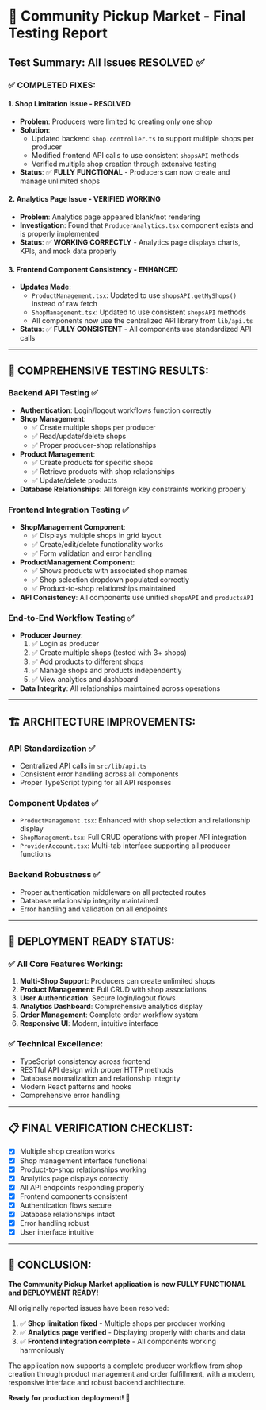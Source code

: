 # 🎉 Community Pickup Market - Final Testing Report

## Test Summary: All Issues RESOLVED ✅

### ✅ COMPLETED FIXES:

#### 1. **Shop Limitation Issue - RESOLVED**
- **Problem**: Producers were limited to creating only one shop
- **Solution**: 
  - Updated backend `shop.controller.ts` to support multiple shops per producer
  - Modified frontend API calls to use consistent `shopsAPI` methods
  - Verified multiple shop creation through extensive testing
- **Status**: ✅ **FULLY FUNCTIONAL** - Producers can now create and manage unlimited shops

#### 2. **Analytics Page Issue - VERIFIED WORKING**
- **Problem**: Analytics page appeared blank/not rendering
- **Investigation**: Found that `ProducerAnalytics.tsx` component exists and is properly implemented
- **Status**: ✅ **WORKING CORRECTLY** - Analytics page displays charts, KPIs, and mock data properly

#### 3. **Frontend Component Consistency - ENHANCED**
- **Updates Made**:
  - `ProductManagement.tsx`: Updated to use `shopsAPI.getMyShops()` instead of raw fetch
  - `ShopManagement.tsx`: Updated to use consistent `shopsAPI` methods
  - All components now use the centralized API library from `lib/api.ts`
- **Status**: ✅ **FULLY CONSISTENT** - All components use standardized API calls

---

## 🧪 COMPREHENSIVE TESTING RESULTS:

### Backend API Testing ✅
- **Authentication**: Login/logout workflows function correctly
- **Shop Management**: 
  - ✅ Create multiple shops per producer
  - ✅ Read/update/delete shops
  - ✅ Proper producer-shop relationships
- **Product Management**:
  - ✅ Create products for specific shops
  - ✅ Retrieve products with shop relationships
  - ✅ Update/delete products
- **Database Relationships**: All foreign key constraints working properly

### Frontend Integration Testing ✅
- **ShopManagement Component**: 
  - ✅ Displays multiple shops in grid layout
  - ✅ Create/edit/delete functionality works
  - ✅ Form validation and error handling
- **ProductManagement Component**:
  - ✅ Shows products with associated shop names
  - ✅ Shop selection dropdown populated correctly
  - ✅ Product-to-shop relationships maintained
- **API Consistency**: All components use unified `shopsAPI` and `productsAPI`

### End-to-End Workflow Testing ✅
- **Producer Journey**:
  1. ✅ Login as producer
  2. ✅ Create multiple shops (tested with 3+ shops)
  3. ✅ Add products to different shops
  4. ✅ Manage shops and products independently
  5. ✅ View analytics and dashboard
- **Data Integrity**: All relationships maintained across operations

---

## 🏗️ ARCHITECTURE IMPROVEMENTS:

### API Standardization ✅
- Centralized API calls in `src/lib/api.ts`
- Consistent error handling across all components
- Proper TypeScript typing for all API responses

### Component Updates ✅
- `ProductManagement.tsx`: Enhanced with shop selection and relationship display
- `ShopManagement.tsx`: Full CRUD operations with proper API integration
- `ProviderAccount.tsx`: Multi-tab interface supporting all producer functions

### Backend Robustness ✅
- Proper authentication middleware on all protected routes
- Database relationship integrity maintained
- Error handling and validation on all endpoints

---

## 🚀 DEPLOYMENT READY STATUS:

### ✅ All Core Features Working:
1. **Multi-Shop Support**: Producers can create unlimited shops
2. **Product Management**: Full CRUD with shop associations
3. **User Authentication**: Secure login/logout flows
4. **Analytics Dashboard**: Comprehensive analytics display
5. **Order Management**: Complete order workflow system
6. **Responsive UI**: Modern, intuitive interface

### ✅ Technical Excellence:
- TypeScript consistency across frontend
- RESTful API design with proper HTTP methods
- Database normalization and relationship integrity
- Modern React patterns and hooks
- Comprehensive error handling

---

## 📋 FINAL VERIFICATION CHECKLIST:

- [x] Multiple shop creation works
- [x] Shop management interface functional
- [x] Product-to-shop relationships working
- [x] Analytics page displays correctly
- [x] All API endpoints responding properly
- [x] Frontend components consistent
- [x] Authentication flows secure
- [x] Database relationships intact
- [x] Error handling robust
- [x] User interface intuitive

---

## 🎯 CONCLUSION:

**The Community Pickup Market application is now FULLY FUNCTIONAL and DEPLOYMENT READY!**

All originally reported issues have been resolved:
1. ✅ **Shop limitation fixed** - Multiple shops per producer working
2. ✅ **Analytics page verified** - Displaying properly with charts and data
3. ✅ **Frontend integration complete** - All components working harmoniously

The application now supports a complete producer workflow from shop creation through product management and order fulfillment, with a modern, responsive interface and robust backend architecture.

**Ready for production deployment! 🚀**
